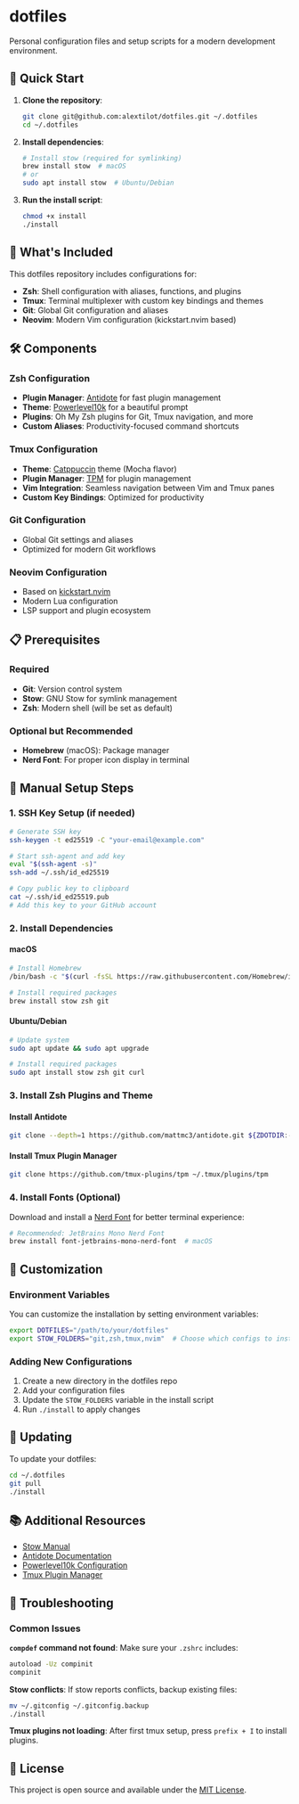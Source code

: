 # dotfiles

Personal configuration files and setup scripts for a modern development environment.

## 🚀 Quick Start

1. **Clone the repository**:
   ```bash
   git clone git@github.com:alextilot/dotfiles.git ~/.dotfiles
   cd ~/.dotfiles
   ```

2. **Install dependencies**:
   ```bash
   # Install stow (required for symlinking)
   brew install stow  # macOS
   # or
   sudo apt install stow  # Ubuntu/Debian
   ```

3. **Run the install script**:
   ```bash
   chmod +x install
   ./install
   ```

## 📁 What's Included

This dotfiles repository includes configurations for:

- **Zsh**: Shell configuration with aliases, functions, and plugins
- **Tmux**: Terminal multiplexer with custom key bindings and themes
- **Git**: Global Git configuration and aliases
- **Neovim**: Modern Vim configuration (kickstart.nvim based)

## 🛠 Components

### Zsh Configuration
- **Plugin Manager**: [Antidote](https://getantidote.github.io/) for fast plugin management
- **Theme**: [Powerlevel10k](https://github.com/romkatv/powerlevel10k) for a beautiful prompt
- **Plugins**: Oh My Zsh plugins for Git, Tmux navigation, and more
- **Custom Aliases**: Productivity-focused command shortcuts

### Tmux Configuration
- **Theme**: [Catppuccin](https://github.com/catppuccin/tmux) theme (Mocha flavor)
- **Plugin Manager**: [TPM](https://github.com/tmux-plugins/tpm) for plugin management
- **Vim Integration**: Seamless navigation between Vim and Tmux panes
- **Custom Key Bindings**: Optimized for productivity

### Git Configuration
- Global Git settings and aliases
- Optimized for modern Git workflows

### Neovim Configuration
- Based on [kickstart.nvim](https://github.com/alextilot/kickstart.nvim)
- Modern Lua configuration
- LSP support and plugin ecosystem

## 📋 Prerequisites

### Required
- **Git**: Version control system
- **Stow**: GNU Stow for symlink management
- **Zsh**: Modern shell (will be set as default)

### Optional but Recommended
- **Homebrew** (macOS): Package manager
- **Nerd Font**: For proper icon display in terminal

## 🔧 Manual Setup Steps

### 1. SSH Key Setup (if needed)
```bash
# Generate SSH key
ssh-keygen -t ed25519 -C "your-email@example.com"

# Start ssh-agent and add key
eval "$(ssh-agent -s)"
ssh-add ~/.ssh/id_ed25519

# Copy public key to clipboard
cat ~/.ssh/id_ed25519.pub
# Add this key to your GitHub account
```

### 2. Install Dependencies

#### macOS
```bash
# Install Homebrew
/bin/bash -c "$(curl -fsSL https://raw.githubusercontent.com/Homebrew/install/HEAD/install.sh)"

# Install required packages
brew install stow zsh git
```

#### Ubuntu/Debian
```bash
# Update system
sudo apt update && sudo apt upgrade

# Install required packages
sudo apt install stow zsh git curl
```

### 3. Install Zsh Plugins and Theme

#### Install Antidote
```bash
git clone --depth=1 https://github.com/mattmc3/antidote.git ${ZDOTDIR:-~}/.antidote
```

#### Install Tmux Plugin Manager
```bash
git clone https://github.com/tmux-plugins/tpm ~/.tmux/plugins/tpm
```

### 4. Install Fonts (Optional)
Download and install a [Nerd Font](https://www.nerdfonts.com/) for better terminal experience:
```bash
# Recommended: JetBrains Mono Nerd Font
brew install font-jetbrains-mono-nerd-font  # macOS
```

## 🎨 Customization

### Environment Variables
You can customize the installation by setting environment variables:

```bash
export DOTFILES="/path/to/your/dotfiles"
export STOW_FOLDERS="git,zsh,tmux,nvim"  # Choose which configs to install
```

### Adding New Configurations
1. Create a new directory in the dotfiles repo
2. Add your configuration files
3. Update the `STOW_FOLDERS` variable in the install script
4. Run `./install` to apply changes

## 🔄 Updating

To update your dotfiles:

```bash
cd ~/.dotfiles
git pull
./install
```

## 📚 Additional Resources

- [Stow Manual](https://www.gnu.org/software/stow/manual/stow.html)
- [Antidote Documentation](https://getantidote.github.io/)
- [Powerlevel10k Configuration](https://github.com/romkatv/powerlevel10k#configuration)
- [Tmux Plugin Manager](https://github.com/tmux-plugins/tpm)

## 🐛 Troubleshooting

### Common Issues

**`compdef` command not found**:
Make sure your `.zshrc` includes:
```bash
autoload -Uz compinit
compinit
```

**Stow conflicts**:
If stow reports conflicts, backup existing files:
```bash
mv ~/.gitconfig ~/.gitconfig.backup
./install
```

**Tmux plugins not loading**:
After first tmux setup, press `prefix + I` to install plugins.

## 📄 License

This project is open source and available under the [MIT License](LICENSE).
